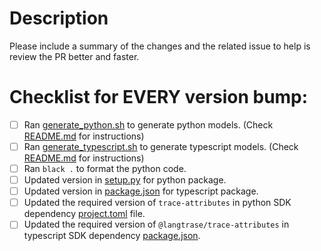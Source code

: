 # Description

Please include a summary of the changes and the related issue to help is review the PR better and faster.

# Checklist for EVERY version bump:

- [ ] Ran [generate_python.sh](../scripts/generate_python.sh) to generate python models. (Check [README.md](../README.md) for instructions)
- [ ] Ran [generate_typescript.sh](../scripts/generate_typescript.sh) to generate typescript models. (Check [README.md](../README.md) for instructions)
- [ ] Ran `black .` to format the python code.
- [ ] Updated version in [setup.py](../setup.py) for python package.
- [ ] Updated version in [package.json](../src/typescript/package.json) for typescript package.
- [ ] Updated the required version of `trace-attributes` in python SDK dependency [project.toml](https://github.com/Scale3-Labs/langtrace-python-sdk/blob/main/pyproject.toml) file.
- [ ] Updated the required version of `@langtrase/trace-attributes` in typescript SDK dependency [package.json](https://github.com/Scale3-Labs/langtrace-typescript-sdk/blob/main/package.json).
